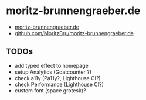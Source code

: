 # moritz-brunnengraeber.de

- [moritz-brunnengraeber.de](https://www.moritz-brunnengraeber.de/)
- [github.com/MoritzBru/moritz-brunnengraeber.de](https://github.com/MoritzBru/moritz-brunnengraeber.de)

## TODOs

- add typed effect to homepage
- setup Analytics (Goatcounter ?)
- check a11y (Pa11y?, Lighthouse CI?)
- check Performance (Lighthouse CI?)
- custom font (space grotesk)?
